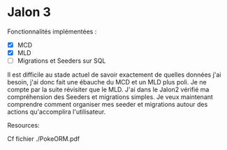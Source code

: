 
# Jalon 3

<description>

Fonctionnalités implémentées :
- [x] MCD
- [x]  MLD
- [ ] Migrations et Seeders sur SQL

Il est difficile au stade actuel de savoir exactement de quelles données j'ai besoin, j'ai donc fait une ébauche du MCD et un  MLD plus poli. 
Je ne compte par la suite révisiter que le MLD.
J'ai dans le Jalon2 vérifié ma compréhension des Seeders et migrations simples. Je veux maintenant comprendre comment organiser mes seeder et migrations autour des actions qu'accomplira l'utilisateur. 

Resources:

Cf fichier ./PokeORM.pdf
